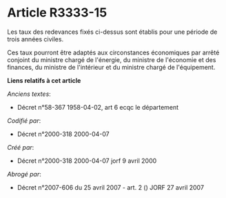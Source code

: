 # Article R3333-15

Les taux des redevances fixés ci-dessus sont établis pour une période de trois années civiles.

Ces taux pourront être adaptés aux circonstances économiques par arrêté conjoint du ministre chargé de l'énergie, du ministre
de l'économie et des finances, du ministre de l'intérieur et du ministre chargé de l'équipement.

**Liens relatifs à cet article**

_Anciens textes_:

  - Décret n°58-367 1958-04-02, art 6 ecqc le département

_Codifié par_:

  - Décret n°2000-318 2000-04-07

_Créé par_:

  - Décret n°2000-318 2000-04-07 jorf 9 avril 2000

_Abrogé par_:

  - Décret n°2007-606 du 25 avril 2007 - art. 2 () JORF 27 avril 2007
